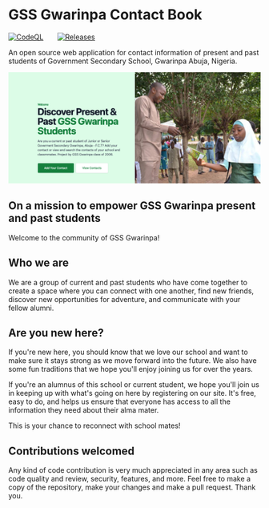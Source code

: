 # GSS Gwarinpa Contact Book

[![CodeQL](https://github.com/dankore/gssg-contact-book/actions/workflows/codeql-analysis.yml/badge.svg)](https://github.com/dankore/gssg-contact-book/actions/workflows/codeql-analysis.yml) &nbsp; &nbsp; &nbsp; [![Releases](https://github.com/dankore/gssg-contact-book/actions/workflows/release.yml/badge.svg)](https://github.com/dankore/gssg-contact-book/actions/workflows/release.yml)

An open source web application for contact information of present and past students of Government Secondary School, Gwarinpa Abuja, Nigeria.

[![GSS Gwarinpa Contact Book](https://raw.githubusercontent.com/dankore/gssg-contact-book/master/public/static/repo-banner.png)](https://www.gssgcontactbook.com)

## On a mission to empower GSS Gwarinpa present and past students

Welcome to the community of GSS Gwarinpa!

## Who we are

We are a group of current and past students who have come together to create a space where you can connect with one another, find new friends, discover new opportunities for adventure, and communicate with your fellow alumni.

## Are you new here?

If you're new here, you should know that we love our school and want to make sure it stays strong as we move forward into the future. We also have some fun traditions that we hope you'll enjoy joining us for over the years.

If you're an alumnus of this school or current student, we hope you'll join us in keeping up with what's going on here by registering on our site. It's free, easy to do, and helps us ensure that everyone has access to all the information they need about their alma mater.

This is your chance to reconnect with school mates!

## Contributions welcomed

Any kind of code contribution is very much appreciated in any area such as code quality and review, security, features, and more. Feel free to
make a copy of the repository, make your changes and make a pull request. Thank you.
